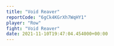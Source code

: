 ```yaml
---
title: "Void Reaver"
reportCode: "6gCk4KGrXh7WqHY1"
player: "Row"
fight: "Void Reaver"
date: 2021-11-10T19:47:04.454000+00:00
---
```

